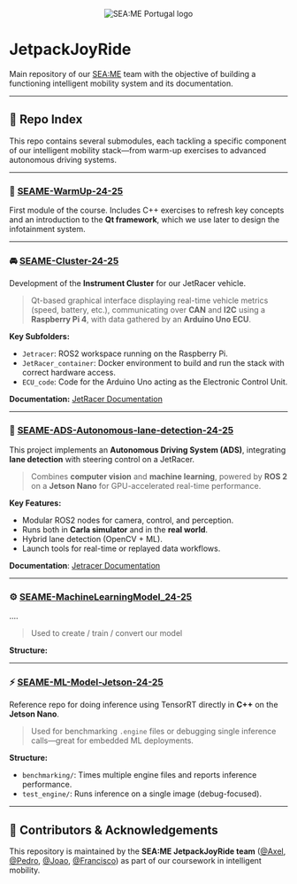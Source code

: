<p align="center">
  <img src="https://github.com/user-attachments/assets/338d4621-d5dc-4136-81c5-252edcbcf5e0" alt="SEA:ME Portugal logo"/>
</p>

# JetpackJoyRide
Main repository of our [SEA:ME](https://seame.space/) team with the objective of building a functioning intelligent mobility system and its documentation.

---

## 📁 Repo Index

This repo contains several submodules, each tackling a specific component of our intelligent mobility stack—from warm-up exercises to advanced autonomous driving systems.

--- 

### 🔰 [SEAME-WarmUp-24-25](https://github.com/Axel-ex/SEAME-WarmUp-24-25)

First module of the course. Includes C++ exercises to refresh key concepts and an introduction to the **Qt framework**, which we use later to design the infotainment system.

---

### 🚘 [SEAME-Cluster-24-25](https://github.com/Xyckens/SEAME-Cluster-24-25)

Development of the **Instrument Cluster** for our JetRacer vehicle.

> Qt-based graphical interface displaying real-time vehicle metrics (speed, battery, etc.), communicating over **CAN** and **I2C** using a **Raspberry Pi 4**, with data gathered by an **Arduino Uno ECU**.

**Key Subfolders:**
- `Jetracer`: ROS2 workspace running on the Raspberry Pi.
- `JetRacer_container`: Docker environment to build and run the stack with correct hardware access.
- `ECU_code`: Code for the Arduino Uno acting as the Electronic Control Unit.

**Documentation:** [JetRacer Documentation](https://xyckens.github.io/SEAME-Cluster-24-25/)

---

### 🤖 [SEAME-ADS-Autonomous-lane-detection-24-25](https://github.com/Axel-ex/SEAME-ADS-Autonomous-lane-detection-24-25)
This project implements an **Autonomous Driving System (ADS)**, integrating **lane detection** with steering control on a JetRacer.

> Combines **computer vision** and **machine learning**, powered by **ROS 2** on a **Jetson Nano** for GPU-accelerated real-time performance.

**Key Features:**
- Modular ROS2 nodes for camera, control, and perception.
- Runs both in **Carla simulator** and in the **real world**.
- Hybrid lane detection (OpenCV + ML).
- Launch tools for real-time or replayed data workflows.

**Documentation**: [Jetracer Documentation](https://axel-ex.github.io/SEAME-ADS-Autonomous-lane-detection-24-25)

---

### ⚙️  [SEAME-MachineLearningModel_24-25](https://github.com/peterbikes/SEAME-MachineLearningModel_24-25)

....

> Used to create / train / convert our model 

**Structure:**


---

### ⚡ [SEAME-ML-Model-Jetson-24-25](https://github.com/Axel-ex/SEAME-ML-Model-Jetson-24-25)

Reference repo for doing inference using TensorRT directly in **C++** on the **Jetson Nano**.

> Used for benchmarking `.engine` files or debugging single inference calls—great for embedded ML deployments.

**Structure:**
- `benchmarking/`: Times multiple engine files and reports inference performance.
- `test_engine/`: Runs inference on a single image (debug-focused).

---

## 🧠 Contributors & Acknowledgements

This repository is maintained by the **SEA:ME JetpackJoyRide team** ([@Axel](https://github.com/Axel-ex), [@Pedro](https://github.com/peterbikes), [@Joao](https://github.com/jpedroegger), [@Francisco](https://github.com/Xyckens)) as part of our coursework in intelligent mobility.
